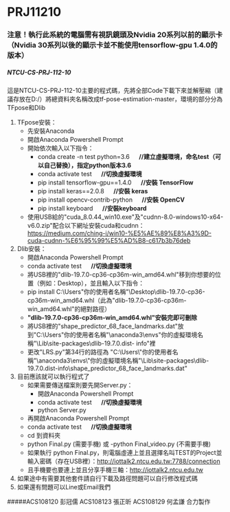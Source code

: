 # PRJ11210
### 注意！執行此系統的電腦需有視訊鏡頭及Nvidia 20系列以前的顯示卡（Nvidia 30系列以後的顯示卡並不能使用tensorflow-gpu 1.4.0的版本）
##### NTCU-CS-PRJ-112-10
這是NTCU-CS-PRJ-112-10主要的程式碼，先將全部Code下載下來並解壓縮（建議存放在D:/）將總資料夾名稱改成tf-pose-estimation-master，環境的部分分為TFpose和Dlib  
 1. TFpose安裝：
  	* 先安裝Anaconda
  	* 開啟Anaconda Powershell Prompt
  	* 開始依次輸入以下指令：
      	* conda create -n test python=3.6 &emsp; **//建立虛擬環境，命名test（可以自己替換），指定python版本3.6**
      	* conda activate test   &emsp;   **//切換虛擬環境**
      	* pip install tensorflow-gpu==1.4.0  &emsp; **//安裝 TensorFlow**
      	* pip install keras==2.0.8         &emsp;   **//安裝 keras**
      	* pip install opencv-contrib-python  &emsp; **//安裝 OpenCV**
      	* pip install keyboard             &emsp;  **//安裝keyboard**
  	* 使用USB給的"cuda_8.0.44_win10.exe"及"cudnn-8.0-windows10-x64-v6.0.zip"配合以下網址安裝cuda和cudnn：  
  		<https://medium.com/ching-i/win10-%E5%AE%89%E8%A3%9D-cuda-cudnn-%E6%95%99%E5%AD%B8-c617b3b76deb>
2. Dlib安裝：
  	* 開啟Anaconda Powershell Prompt
  	* conda activate test            &emsp;   **//切換虛擬環境**
  	* 將USB裡的"dlib-19.7.0-cp36-cp36m-win_amd64.whl"移到你想要的位置（例如：Desktop），並且輸入以下指令：
  	* pip install C:\Users\"你的使用者名稱"\Desktop\dlib-19.7.0-cp36-cp36m-win_amd64.whl（此為"dlib-19.7.0-cp36-cp36m-win_amd64.whl"的絕對路徑）
  	* **"dlib-19.7.0-cp36-cp36m-win_amd64.whl"安裝完即可刪除**
  	* 將USB裡的"shape_predictor_68_face_landmarks.dat"放到"C:\Users\"你的使用者名稱"\anaconda3\envs\"你的虛擬環境名稱"\Lib\site-packages\dlib-19.7.0.dist-			info\"裡
  	* 更改"LRS.py"第34行的路徑為
       "C:\\Users\\"你的使用者名稱"\\anaconda3\\envs\\"你的虛擬環境名稱"\\Lib\\site-packages\\dlib-19.7.0.dist-info\\shape_predictor_68_face_landmarks.dat"
3. 目前應該就可以執行程式了
  	* 如果需要傳送檔案則要先開Server.py：
      	* 開啟Anaconda Powershell Prompt
      	* conda activate test             &emsp;   **//切換虛擬環境**
      	* python Server.py
  	* 再開啟Anaconda Powershell Prompt
  	* conda activate test                &emsp;   **//切換虛擬環境**
  	* cd 到資料夾
  	* python Final.py (需要手機) 或 -python Final_video.py (不需要手機)
  	* 如果執行 python Final.py，則電腦虛連上並且選擇名叫TEST的Project並輸入密碼（存在USB裡）：<http://iottalk2.ntcu.edu.tw:7788/connection>
  	* 且手機要也要連上並且分享手機三軸：<http://iottalk2.ntcu.edu.tw>
4. 如果途中有需要其他套件請自行下載及路徑問題可以自行修改程式碼
5. 如果還有問題可以Line或Email我們

#####ACS108120 彭冠儒 ACS108123 張正昕 ACS108129 何孟謙 合力製作
